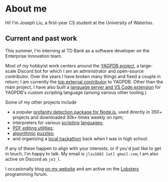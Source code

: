 # About me

Hi! I'm Joseph Liu, a first-year CS student at the University of Waterloo.

## Current and past work

This summer, I'm interning at TD Bank as a software developer on the Enterprise Innovation team.

Most of my hobbyist work centers around the [YAGPDB project](https://yagpdb.xyz), a large-scale Discord bot for which I am an administrator and open-source contributor. Over the years I have broken many things and fixed a couple in return; I am currently the [top external contributor](https://github.com/botlabs-gg/yagpdb/graphs/contributors) to YAGPDB. Other than the main project, I have also built a [language server and VS Code extension](https://github.com/jo3-l/yag-template-lsp) for YAGPDB's custom scripting language (among various other tooling.)

Some of my other projects include

- a popular [profanity detection package for Node.js](https://www.npmjs.com/package/obscenity), used directly in 350+ projects and downloaded 30k+ times weekly on npm;
- interpreters for various [scripting](https://github.com/botlabs-gg/template/commits/master/?author=jo3-l)
  [languages](https://github.com/jo3-l/liftoff);
- [PDF editing utilities](https://github.com/jo3-l/markpdf);
- [algorithmic](https://github.com/jo3-l/cp-practice) [puzzles](https://github.com/jo3-l/advent);
- and organizing a [local hackathon](https://vshacks.github.io/) back when I was in high school.

If any of these happen to align with your interests, or if you'd just like to get in touch, I'm
happy to talk. My email is `jliu1602 [at] gmail.com`; I am also active on Discord as `jo3_l`.

I occasionally blog [on my website](https://jo3-l.dev/) and am active on the [Lobsters](https://lobste.rs/~jo3_l) programming forum.
